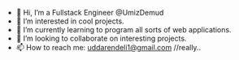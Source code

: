 - 👋 Hi, I’m a Fullstack Engineer @UmizDemud
- 👀 I’m interested in cool projects. 
- 🌱 I’m currently learning to program all sorts of web applications.
- 💞️ I’m looking to collaborate on interesting projects.
- 📫 How to reach me: uddarendeli1@gmail.com //really..

<!---
UmizDemud/UmizDemud is a ✨ special ✨ repository because its `README.md` (this file) appears on your GitHub profile.
You can click the Preview link to take a look at your changes.
--->
